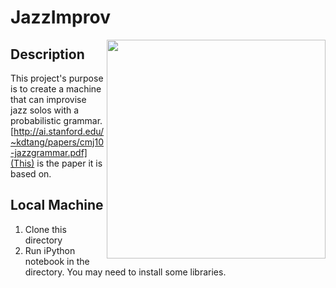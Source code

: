 # JazzImprov

<img src="http://i.telegraph.co.uk/multimedia/archive/01154/arts-graphics-2004_1154470a.jpg" alt-text="Baxter Robot" width="350" align="right">

## Description 
This project's purpose is to create a machine that can improvise jazz solos with a probabilistic grammar. [http://ai.stanford.edu/~kdtang/papers/cmj10-jazzgrammar.pdf](This) is the paper it is based on. 

## Local Machine 
1. Clone this directory 
2. Run iPython notebook in the directory. You may need to install some libraries. 
